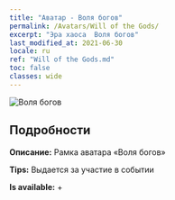 ```yaml
---
title: "Аватар - Воля богов"
permalink: /Avatars/Will of the Gods/
excerpt: "Эра хаоса  Воля богов"
last_modified_at: 2021-06-30
locale: ru
ref: "Will of the Gods.md"
toc: false
classes: wide
---
```

 ![Воля богов](/images/a/avatarFrame_30.png)

## Подробности

 **Описание:** Рамка аватара «Воля богов» 

 **Tips:** Выдается за участие в событии 

 **Is available:**  + 

